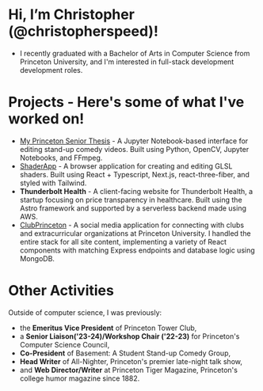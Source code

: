 # Hi, I’m Christopher (@christopherspeed)!
- I recently graduated with a Bachelor of Arts in Computer Science from Princeton University, and I'm interested in full-stack development development roles.

# Projects - Here's some of what I've worked on!
- [My Princeton Senior Thesis](https://github.com/christopherspeed/comedy_thesis_editor) - A Jupyter Notebook-based interface for editing stand-up comedy videos. Built using Python, OpenCV, Jupyter Notebooks, and FFmpeg.
- [ShaderApp](https://speed-shaders.vercel.app/) - A browser application for creating and editing GLSL shaders. Built using React + Typescript, Next.js, react-three-fiber, and styled with Tailwind.
- **Thunderbolt Health** - A client-facing website for Thunderbolt Health, a startup focusing on price transparency in healthcare. Built using the Astro framework and supported by a serverless backend made using AWS.
- [ClubPrinceton](https://github.com/aabid-ism/ClubPrinceton) - A social media application for connecting with clubs and extracurricular organizations at Princeton University. I handled the entire stack for all site content, implementing a variety of React components with matching Express endpoints and database logic using MongoDB.

# Other Activities
Outside of computer science, I was previously:
- the **Emeritus Vice President** of Princeton Tower Club,
- a **Senior Liaison('23-24)/Workshop Chair ('22-23)** for Princeton's Computer Science Council,
- **Co-President** of Basement: A Student Stand-up Comedy Group,
- **Head Writer** of All-Nighter, Princeton's premier late-night talk show, 
- and **Web Director/Writer** at Princeton Tiger Magazine, Princeton's college humor magazine since 1882.
